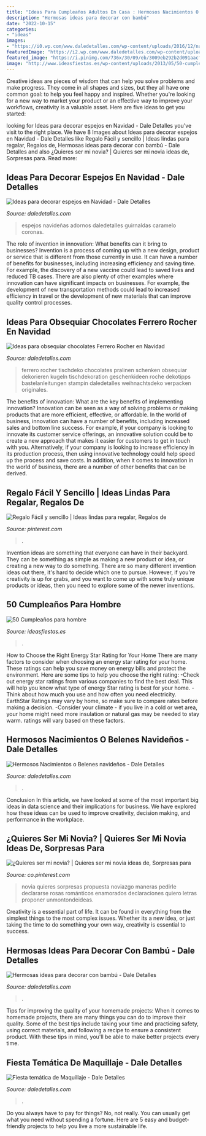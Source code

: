 ```yaml
---
title: "Ideas Para Cumpleaños Adultos En Casa : Hermosos Nacimientos O Belenes Navideños"
description: "Hermosas ideas para decorar con bambú"
date: "2022-10-15"
categories:
- "ideas"
images:
- "https://i0.wp.com/www.daledetalles.com/wp-content/uploads/2016/12/nacimiento11.jpg"
featuredImage: "https://i2.wp.com/www.daledetalles.com/wp-content/uploads/2017/11/decorar-espejos-en-navidad1.jpg?resize=550%2C736"
featured_image: "https://i.pinimg.com/736x/30/09/eb/3009eb292b2d091aacfdd05658030a3b.jpg"
image: "http://www.ideasfiestas.es/wp-content/uploads/2013/05/50-cumpleanos-hombre-ensaladas.jpg"
---
```



Creative ideas are pieces of wisdom that can help you solve problems and make progress. They come in all shapes and sizes, but they all have one common goal: to help you feel happy and inspired. Whether you're looking for a new way to market your product or an effective way to improve your workflows, creativity is a valuable asset. Here are five ideas to get you started: 

	

		
looking for Ideas para decorar espejos en Navidad - Dale Detalles you've visit to the right place. We have 8 Images about Ideas para decorar espejos en Navidad - Dale Detalles like Regalo Fácil y sencillo | Ideas lindas para regalar, Regalos de, Hermosas ideas para decorar con bambú - Dale Detalles and also ¿Quieres ser mi novia? | Quieres ser mi novia ideas de, Sorpresas para. Read more:
		
    
## Ideas Para Decorar Espejos En Navidad - Dale Detalles

<img loading=lazy src="https://i2.wp.com/www.daledetalles.com/wp-content/uploads/2017/11/decorar-espejos-en-navidad1.jpg?resize=550%2C736" onerror="this.onerror=null;this.src='https://tse3.mm.bing.net/th?id=OIP.dbSJ2r4i2_lYo_ufqBrTbQHaJ6&amp;pid=15.1';" alt="Ideas para decorar espejos en Navidad - Dale Detalles">

_Source: daledetalles.com_

>espejos navideñas adornos daledetalles guirnaldas caramelo coronas. 

	

The role of invention in innovation: What benefits can it bring to businesses?
Invention is a process of coming up with a new design, product or service that is different from those currently in use. It can have a number of benefits for businesses, including increasing efficiency and saving time. For example, the discovery of a new vaccine could lead to saved lives and reduced TB cases. There are also plenty of other examples where innovation can have significant impacts on businesses. For example, the development of new transportation methods could lead to increased efficiency in travel or the development of new materials that can improve quality control processes.

    
## Ideas Para Obsequiar Chocolates Ferrero Rocher En Navidad

<img loading=lazy src="http://i1.wp.com/www.daledetalles.com/wp-content/uploads/2016/08/arreglos-con-chocolates-ferrero29.jpg?resize=480%2C669" onerror="this.onerror=null;this.src='https://tse3.mm.bing.net/th?id=OIP.Ioo71Rok0JAoRCkzUoUm2gHaKU&amp;pid=15.1';" alt="Ideas para obsequiar chocolates Ferrero Rocher en Navidad">

_Source: daledetalles.com_

>ferrero rocher tischdeko chocolates pralinen schenken obsequiar dekorieren kugeln tischdekoration geschenkideen roche dekotipps bastelanleitungen stampin daledetalles weihnachtsdeko verpacken originales. 

	

The benefits of innovation: What are the key benefits of implementing innovation?
Innovation can be seen as a way of solving problems or making products that are more efficient, effective, or affordable. In the world of business, innovation can have a number of benefits, including increased sales and bottom line success. For example, if your company is looking to innovate its customer service offerings, an innovative solution could be to create a new approach that makes it easier for customers to get in touch with you. Alternatively, if your company is looking to increase efficiency in its production process, then using innovative technology could help speed up the process and save costs. In addition, when it comes to innovation in the world of business, there are a number of other benefits that can be derived.

    
## Regalo Fácil Y Sencillo | Ideas Lindas Para Regalar, Regalos De

<img loading=lazy src="https://i.pinimg.com/736x/30/09/eb/3009eb292b2d091aacfdd05658030a3b.jpg" onerror="this.onerror=null;this.src='https://tse3.mm.bing.net/th?id=OIP.THz8ehijzWk2OGM1aU10ZwHaOQ&amp;pid=15.1';" alt="Regalo Fácil y sencillo | Ideas lindas para regalar, Regalos de">

_Source: pinterest.com_

>. 

	

Invention ideas are something that everyone can have in their backyard. They can be something as simple as making a new product or idea, or creating a new way to do something. There are so many different invention ideas out there, it's hard to decide which one to pursue. However, if you're creativity is up for grabs, and you want to come up with some truly unique products or ideas, then you need to explore some of the newer inventions.

    
## 50 Cumpleaños Para Hombre

<img loading=lazy src="http://www.ideasfiestas.es/wp-content/uploads/2013/05/50-cumpleanos-hombre-ensaladas.jpg" onerror="this.onerror=null;this.src='https://tse2.mm.bing.net/th?id=OIP.HpJ43-8E1FFmbAqmSry5IQAAAA&amp;pid=15.1';" alt="50 Cumpleaños para hombre">

_Source: ideasfiestas.es_

>. 

	

How to Choose the Right Energy Star Rating for Your Home
There are many factors to consider when choosing an energy star rating for your home. These ratings can help you save money on energy bills and protect the environment. Here are some tips to help you choose the right rating:
-Check out energy star ratings from various companies to find the best deal. This will help you know what type of energy Star rating is best for your home.
-Think about how much you use and how often you need electricity. EarthStar Ratings may vary by home, so make sure to compare rates before making a decision.
-Consider your climate - if you live in a cold or wet area, your home might need more insulation or natural gas may be needed to stay warm. ratings will vary based on these factors.

    
## Hermosos Nacimientos O Belenes Navideños - Dale Detalles

<img loading=lazy src="https://i0.wp.com/www.daledetalles.com/wp-content/uploads/2016/12/nacimiento11.jpg" onerror="this.onerror=null;this.src='https://tse4.mm.bing.net/th?id=OIP.ov0QNURtNQdyIRbf7DJ_kAHaFj&amp;pid=15.1';" alt="Hermosos Nacimientos o Belenes navideños - Dale Detalles">

_Source: daledetalles.com_

>. 

	

Conclusion
In this article, we have looked at some of the most important big ideas in data science and their implications for business. We have explored how these ideas can be used to improve creativity, decision making, and performance in the workplace.

    
## ¿Quieres Ser Mi Novia? | Quieres Ser Mi Novia Ideas De, Sorpresas Para

<img loading=lazy src="https://i.pinimg.com/736x/cf/c8/61/cfc8610f10be770a668217ce1350d761--goals.jpg" onerror="this.onerror=null;this.src='https://tse4.mm.bing.net/th?id=OIP.0_-yGrw0tDs9W1BTlI6n6AAAAA&amp;pid=15.1';" alt="¿Quieres ser mi novia? | Quieres ser mi novia ideas de, Sorpresas para">

_Source: co.pinterest.com_

>novia quieres sorpresas propuesta noviazgo maneras pedirle declararse rosas románticos enamorados declaraciones quiero letras proponer unmontondeideas. 

	

Creativity is a essential part of life. It can be found in everything from the simplest things to the most complex issues. Whether its a new idea, or just taking the time to do something your own way, creativity is essential to success.

    
## Hermosas Ideas Para Decorar Con Bambú - Dale Detalles

<img loading=lazy src="https://www.daledetalles.com/wp-content/uploads/2017/01/decoracion-con-bambu2.jpg" onerror="this.onerror=null;this.src='https://tse4.mm.bing.net/th?id=OIP.HaQGnU9GPSsWytQAznTAugHaLH&amp;pid=15.1';" alt="Hermosas ideas para decorar con bambú - Dale Detalles">

_Source: daledetalles.com_

>. 

	

Tips for improving the quality of your homemade projects:
When it comes to homemade projects, there are many things you can do to improve their quality. Some of the best tips include taking your time and practicing safety, using correct materials, and following a recipe to ensure a consistent product. With these tips in mind, you'll be able to make better projects every time.

    
## Fiesta Temática De Maquillaje - Dale Detalles

<img loading=lazy src="https://i0.wp.com/www.daledetalles.com/wp-content/uploads/2016/06/fiesta-de-maquillaje12.jpg" onerror="this.onerror=null;this.src='https://tse1.mm.bing.net/th?id=OIP.kN129tOd4AJZ3uqpwLbrTAHaJ4&amp;pid=15.1';" alt="Fiesta temática de Maquillaje - Dale Detalles">

_Source: daledetalles.com_

>. 

	

Do you always have to pay for things? No, not really. You can usually get what you need without spending a fortune. Here are 5 easy and budget-friendly projects to help you live a more sustainable life.

